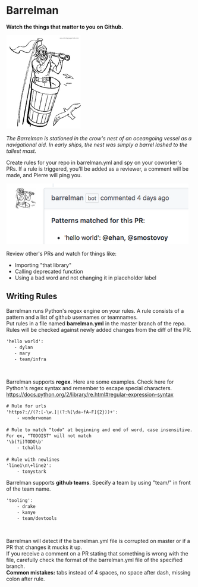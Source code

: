 # Barrelman

**Watch the things that matter to you on Github.**

![barrelman](barrelman.png)

*The Barrelman is stationed in the crow's nest of an oceangoing vessel as a navigational aid. In early ships, the nest was simply a barrel lashed to the tallest mast.*  
  
 Create rules for your repo in barrelman.yml and spy on your coworker's PRs. If a rule is triggered, you'll be added as a reviewer, a comment will be made, and Pierre will ping you.  

![comment](comment.png)

Review other's PRs and watch for things like:
 * Importing "that library"
 * Calling deprecated function
 * Using a bad word and not changing it in placeholder label
 
  
## Writing Rules 
Barrelman runs Python's regex engine on your rules. A rule consists of a pattern and a list of github usernames or teamnames.  
Put rules in a file named **barrelman.yml** in the master branch of the repo. Rules will be checked against newly added changes from the diff of the PR.
  

 ````
'hello world':
    - dylan
    - mary
    - team/infra
 ````

<br/>

Barrelman supports **regex**. Here are some examples. Check here for Python's regex syntax and remember to escape special characters.  
https://docs.python.org/2/library/re.html#regular-expression-syntax
````
# Rule for urls
'https?://(?:[-\w.]|(?:%[\da-fA-F]{2}))+':
    - wonderwoman
    
# Rule to match "todo" at beginning and end of word, case insensitive. For ex, "TODOIST" will not match 
'\b(?i)TODO\b'
    - tchalla
    
# Rule with newlines
'line1\n\+line2':
    - tonystark
```` 


Barrelman supports **github teams**. Specify a team by using "team/" in front of the team name.
````
'tooling':
    - drake
    - kanye
    - team/devtools
````
<br/>

Barrelman will detect if the barrelman.yml file is corrupted on master or if a PR that changes it mucks it up.  
If you receive a comment on a PR stating that something is wrong with the file, carefully check the format of the barrelman.yml file of the specified branch.   
**Common mistakes:** tabs instead of 4 spaces, no space after dash, missing colon after rule.
